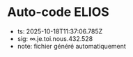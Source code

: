 # Auto-code ELIOS
- ts: 2025-10-18T11:37:06.785Z
- sig: ∞.je.toi.nous.432.528
- note: fichier généré automatiquement